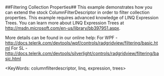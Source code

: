 ##Filtering Collection Properties##
This example demonstrates how you can extend the stock ColumnFilterDescriptor in order to filter collection properties.
This example requires advanced knowledge of LINQ Expression Trees. 
You can learn more about LINQ Expression Trees at http://msdn.microsoft.com/en-us/library/bb397951.aspx.

More details can be found in our online help:
For WPF - http://docs.telerik.com/devtools/wpf/controls/radgridview/filtering/basic.html
For SL - http://docs.telerik.com/devtools/silverlight/controls/radgridview/filtering/basic.html

<KeyWords: columnfilterdescriptor, linq, expression, trees>